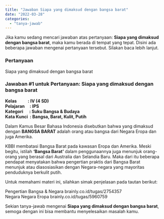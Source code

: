 ```yaml
---
title: "Jawaban Siapa yang dimaksud dengan bangsa barat"
date: "2022-03-28"
categories: 
  - "tanya-jawab"
---
```


Jika kamu sedang mencari jawaban atas pertanyaan: **Siapa yang dimaksud dengan bangsa barat**, maka kamu berada di tempat yang tepat. Disini ada beberapa jawaban mengenai pertanyaan tersebut. Silakan baca lebih lanjut.

### Pertanyaan

Siapa yang dimaksud dengan bangsa barat

### Jawaban #1 untuk Pertanyaan: Siapa yang dimaksud dengan bangsa barat

**Kelas           : IV (4 SD)**   
**Pelajaran     : IPS**  
**Kategori      : Suku Bangsa & Budaya**  
**Kata Kunci  : Bangsa, Barat, Kulit, Putih**  
  
  
  
Dalam Kamus Besar Bahasa Indonesia disebutkan bahwa yang dimaksud dengan **BANGSA BARAT** adalah orang atau bangsa dari Negara Eropa dan juga Amerika.  
  
KBBI membatasi Bangsa Barat pada kawasan Eropa dan Amerika. Meski begitu, istilah **‘Bangsa Barat’** dalam penggunaannya juga menunjuk orang-orang yang berasal dari Australia dan Selandia Baru. Maka dari itu beberapa pendapat menyatakan bahwa pengertian praktis dari Bangsa Barat menunjuk atau diasosiasikan dengan Negara-negara yang mayoritas penduduknya berkulit putih.  
  
Untuk memahami materi ini, silahkan simak penjelasan pada tautan berikut:  
  
Pengertian Bangsa & Negara brainly.co.id/tugas/2754357  
Negara Negara Eropa brainly.co.id/tugas/5960759  

Sekian tanya-jawab mengenai **Siapa yang dimaksud dengan bangsa barat**, semoga dengan ini bisa membantu menyelesaikan masalah kamu.
